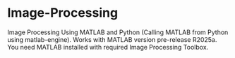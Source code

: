 # Image-Processing
Image Processing Using MATLAB and Python (Calling MATLAB from Python using matlab-engine). 
Works with MATLAB version pre-release R2025a.
You need MATLAB installed with required Image Processing Toolbox.
